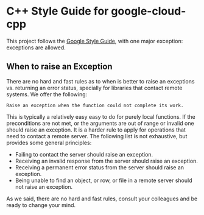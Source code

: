 # C++ Style Guide for google-cloud-cpp

<!-- TODO(#70) - complete this style guide, see #98 for a proposal. -->

This project follows the [Google Style Guide][google-style-guide-link], with one
major exception: exceptions are allowed.

[google-style-guide-link]: https://google.github.io/styleguide/cppguide.html

## When to raise an Exception

There are no hard and fast rules as to when is better to raise an exceptions vs.
returning an error status, specially for libraries that contact remote systems.
We offer the following:

```
Raise an exception when the function could not complete its work.
```

This is typically a relatively easy easy to do for purely local functions. If
the preconditions are not met, or the arguments are out of range or invalid one
should raise an exception. It is a harder rule to apply for operations that
need to contact a remote server. The following list is not exhaustive, but
provides some general principles:

- Failing to contact the server should raise an exception.
- Receiving an invalid response from the server should raise an exception.
- Receiving a permanent error status from the server should raise an exception.
- Being unable to find an object, or row, or file in a remote server should
  not raise an exception.

As we said, there are no hard and fast rules, consult your colleagues and be
ready to change your mind.
